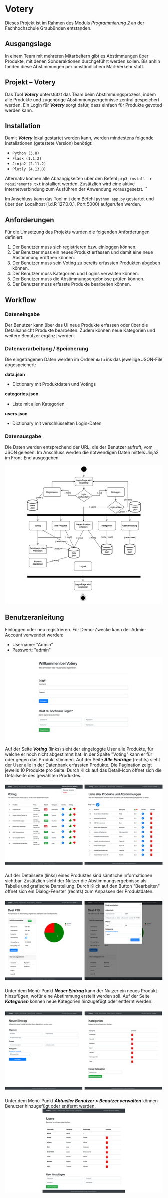 
# Votery  
Dieses Projekt ist im Rahmen des Moduls *Programmierung 2* an der Fachhochschule Graubünden entstanden.   
  
## Ausgangslage  
In einem Team mit mehreren Mitarbeitern gibt es Abstimmungen über Produkte, mit denen Sonderaktionen durchgeführt werden sollen. Bis anhin fanden diese Abstimmungen per umständlichem Mail-Verkehr statt.   
  
## Projekt – Votery  
Das Tool ***Votery*** unterstützt das Team beim Abstimmungsprozess, indem alle Produkte und zugehörige Abstimmungsergebnisse zentral gespeichert werden. Ein Login für ***Votery*** sorgt dafür, dass einfach für Produkte gevoted werden kann.   
  
## Installation  
Damit ***Votery*** lokal gestartet werden kann, werden mindestens folgende Installationen (getestete Version) benötigt:   
 - `Python (3.8)`  
 - `Flask (1.1.2)`  
 - `Jinja2 (2.11.2)`  
 - `Plotly (4.13.0)`  
 
Alternativ können alle Abhängigkeiten über den Befehl `pip3 install -r requirements.txt` installiert werden.
Zusätzlich wird eine aktive Internetverbindung zum Ausführen der Anwendung vorausgesetzt. ``  
  
Im Anschluss kann das Tool mit dem Befehl `python app.py` gestartet und über den Localhost (i.d.R 127.0.0.1, Port 5000) aufgerufen werden.   
  
## Anforderungen  
Für die Umsetzung des Projekts wurden die folgenden Anforderungen definiert:   
  
1. Der Benutzer muss sich registrieren bzw. einloggen können.   
2. Der Benutzer muss ein neues Produkt erfassen und damit eine neue Abstimmung eröffnen können.   
3. Der Benutzer muss sein Voting zu bereits erfassten Produkten abgeben können.   
4. Der Benutzer muss Kategorien und Logins verwalten können.   
5. Der Benutzer muss die Abstimmungsergebnisse prüfen können.   
6. Der Benutzer muss erfasste Produkte bearbeiten können.   
  
## Workflow  
  
### Dateneingabe  
Der Benutzer kann über das UI neue Produkte erfassen oder über die Detailsansicht Produkte bearbeiten. Zudem können neue Kategorien und weitere Benutzer ergänzt werden. 

### Datenverarbeitung / Speicherung
Die eingetragenen Daten werden im Ordner `data` ins das jeweilige JSON-File abgespeichert:

**data.json**
 - Dictionary mit Produktdaten und Votings

**categories.json**
 - Liste mit allen Kategorien

**users.json**
 - Dictionary mit verschlüsselten Login-Daten

### Datenausgabe
Die Daten werden entsprechend der URL, die der Benutzer aufruft, vom JSON gelesen. Im Anschluss werden die notwendigen Daten mittels Jinja2 im Front-End ausgegeben. 

![UserFlow](docs/UserDataFlow.png)

## Benutzeranleitung

Einloggen oder neu registrieren. Für Demo-Zwecke kann der Admin-Account verwendet werden:   
- Username: "Admin"  
- Passwort: "admin"  
  
  
![LoginPage](docs/01_login.png)  
  
Auf der Seite ***Voting*** (links) sieht der eingeloggte User alle Produkte, für welche er noch nicht abgestimmt hat. In der Spalte "Voting" kann er für oder gegen das Produkt stimmen. 
Auf der Seite ***Alle Einträge*** (rechts) sieht der User alle in der Datenbank erfassten Produkte. Die Pagination zeigt jeweils 10 Produkte pro Seite. Durch Klick auf das Detail-Icon öffnet sich die Detailseite des gewählten Produktes. 

  
![Voting](docs/02_voting_all.png)  

Auf der Detailseite (links) eines Produktes sind sämtliche Informationen sichtbar. Zusätzlich sieht der Nutzer die Abstimmungsergebnisse als Tabelle und grafische Darstellung.
Durch Klick auf den Button "Bearbeiten" öffnet sich ein Dialog-Fenster (rechts) zum Anpassen der Produktdaten.

![NewProduct](docs/03_details_edit.png)  

Unter dem Menü-Punkt ***Neuer Eintrag*** kann der Nutzer ein neues Produkt hinzufügen, wofür eine Abstimmung erstellt werden soll.
Auf der Seite ***Kategorien*** können neue Kategorien hinzugefügt oder entfernt werden.  
  
![AllProducts](docs/04_new_cat.png)  

Unter dem Menü-Punkt ***Aktueller Benutzer > Benutzer verwalten*** können Benutzer hinzugefügt oder entfernt werden. 
![Detailpage](docs/05_users.png)

